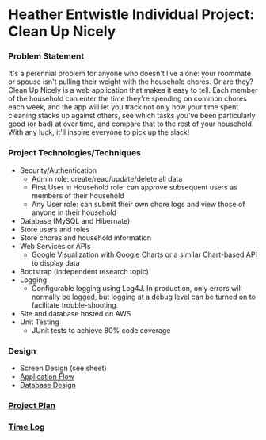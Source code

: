 # Heather Entwistle Individual Project: Clean Up Nicely 

### Problem Statement

It's a perennial problem for anyone who doesn't live alone: your roommate or spouse isn't pulling their weight with the household chores. Or are they? Clean Up Nicely is a web application that makes it easy to tell. Each member of the household can enter the time they're spending on common chores each week, and the app will let you track not only how your time spent cleaning stacks up against others, see which tasks you've been particularly good (or bad) at over time, and compare that to the rest of your household. With any luck, it'll inspire everyone to pick up the slack!


### Project Technologies/Techniques 

* Security/Authentication
   * Admin role: create/read/update/delete all data
   * First User in Household role: can approve subsequent users as members of their household
   * Any User role: can submit their own chore logs and view those of anyone in their household
 * Database (MySQL and Hibernate)
  * Store users and roles
  * Store chores and household information
* Web Services or APIs
  * Google Visualization with Google Charts or a similar Chart-based API to display data
* Bootstrap (independent research topic)
* Logging
  * Configurable logging using Log4J. In production, only errors will normally be logged, but logging at a debug level can be turned on to facilitate trouble-shooting. 
* Site and database hosted on AWS
* Unit Testing
  * JUnit tests to achieve 80% code coverage 

### Design

* Screen Design (see sheet)
* [Application Flow](applicationFlow.md)
* [Database Design](databaseDiagram.md)

### [Project Plan](ProjectPlan.md)

### [Time Log](TimeLog.md) 
